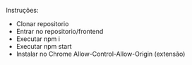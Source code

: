 Instruções:
- Clonar repositorio
- Entrar no repositorio/frontend
- Executar npm i
- Executar npm start
- Instalar no Chrome Allow-Control-Allow-Origin (extensão)
